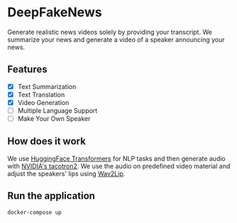 # DeepFakeNews

Generate realistic news videos solely by providing your transcript. We summarize your news and generate a video of a speaker announcing your news.

## Features
- [x] Text Summarization
- [x] Text Translation
- [x] Video Generation
- [ ] Multiple Language Support
- [ ] Make Your Own Speaker

## How does it work

We use [HuggingFace Transformers](https://huggingface.co/transformers/index.html) for NLP tasks and then generate audio with [NVIDIA's tacotron2](https://github.com/NVIDIA/tacotron2). We use the audio on predefined video material and adjust the speakers' lips using [Wav2Lip](https://github.com/Rudrabha/Wav2Lip).

## Run the application

`docker-compose up`
